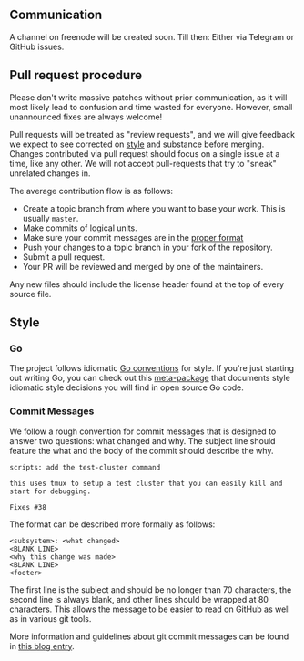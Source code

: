 ## Communication

A channel on freenode will be created soon. Till then: Either via Telegram or GitHub issues.

## Pull request procedure

Please don't write massive patches without prior communication, as it will most likely lead to confusion and time wasted for everyone.
However, small unannounced fixes are always welcome!

Pull requests will be treated as "review requests", and we will give feedback we expect to see corrected on [style] and substance before merging.
Changes contributed via pull request should focus on a single issue at a time, like any other.
We will not accept pull-requests that try to "sneak" unrelated changes in.

The average contribution flow is as follows:

- Create a topic branch from where you want to base your work. This is usually `master`.
- Make commits of logical units.
- Make sure your commit messages are in the [proper format]
- Push your changes to a topic branch in your fork of the repository.
- Submit a pull request.
- Your PR will be reviewed and merged by one of the maintainers.

Any new files should include the license header found at the top of every source file.


[style]: https://github.com/mrd0ll4r/tbotapi/blob/master/CONTRIBUTING.md#style
[proper format]: https://github.com/mrd0ll4r/tbotapi/blob/master/CONTRIBUTING.md#commit-messages

## Style

### Go

The project follows idiomatic [Go conventions] for style.
If you're just starting out writing Go, you can check out this [meta-package] that documents style idiomatic style decisions you will find in open source Go code.


[Go conventions]: https://github.com/golang/go/wiki/CodeReviewComments
[meta-package]: https://github.com/jzelinskie/conventions

### Commit Messages

We follow a rough convention for commit messages that is designed to answer two questions: what changed and why.
The subject line should feature the what and the body of the commit should describe the why.

```
scripts: add the test-cluster command

this uses tmux to setup a test cluster that you can easily kill and
start for debugging.

Fixes #38
```

The format can be described more formally as follows:

```
<subsystem>: <what changed>
<BLANK LINE>
<why this change was made>
<BLANK LINE>
<footer>
```

The first line is the subject and should be no longer than 70 characters, the second line is always blank, and other lines should be wrapped at 80 characters.
This allows the message to be easier to read on GitHub as well as in various git tools.

More information and guidelines about git commit messages can be found in [this blog entry].

[this blog entry]: http://chris.beams.io/posts/git-commit/
